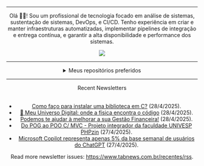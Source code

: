 <div align="center">
<hr>
<p>Olá 👋🏾! Sou um profissional de tecnologia focado em análise de sistemas, sustentação de sistemas, DevOps, e CI/CD. Tenho experiência em criar e manter infraestruturas automatizadas, implementar pipelines de integração e entrega contínua, e garantir a alta disponibilidade e performance dos sistemas.</p>
  <img src="https://media.giphy.com/media/yAGIvCiwPJn5C/giphy.gif">
<hr>
  <details>
  <summary>Meus repositórios preferidos</summary>
  <br />
  Alguns dos meus melhores repositórios:
  <br />
<br />
  <ul><li><a href=https://github.com/commitgeist/aluratube target="_blank" rel="noopener noreferrer">commitgeist/aluratube</a> (<b>0</b> ✨ and <b>0</b> 🍴): Aluratube - Desenvolvido durante a imersão React da Alura no final de 2022</li><li><a href=https://github.com/commitgeist/nlw-ia target="_blank" rel="noopener noreferrer">commitgeist/nlw-ia</a> (<b>0</b> ✨ and <b>0</b> 🍴): Projeto desenvolvido durante a NLW IA - Usando a API da OPENAI</li><li><a href=https://github.com/commitgeist/nlw-journey-ia target="_blank" rel="noopener noreferrer">commitgeist/nlw-journey-ia</a> (<b>0</b> ✨ and <b>0</b> 🍴): NLW IA - Agent de viagens usando python + langchain + GPT</li>
<li>More coming soon :).</li>
</ul>
  </details>
  <hr/>
    <summary>Recent Newsletters</summary>
  <br />
  <ul>
    <li><a href=https://www.tabnews.com.br/DavidBarbieri/como-faco-para-instalar-uma-biblioteca-em-c target="_blank" rel="noopener noreferrer">Como faço para instalar uma biblioteca em C?</a> (28/4/2025).</li><li><a href=https://www.tabnews.com.br/gabrielgeronazzo/meu-universo-digital-onde-a-fisica-encontra-o-codigo target="_blank" rel="noopener noreferrer">🌌 Meu Universo Digital: onde a física encontra o código</a> (28/4/2025).</li><li><a href=https://www.tabnews.com.br/maiaravericimo/podemos-te-ajudar-a-melhorar-a-sua-gestao-financeira target="_blank" rel="noopener noreferrer">Podemos te ajudar à melhorar a sua Gestão Financeira!</a> (28/4/2025).</li><li><a href=https://www.tabnews.com.br/diegofariass/do-pog-ao-poo-c-mvc-projeto-integrador-da-faculdade-univesp-phpzin target="_blank" rel="noopener noreferrer">Do POG ao POO C/ MVC - Projeto integrador da faculdade UNIVESP PHPzin</a> (27/4/2025).</li><li><a href=https://www.tabnews.com.br/NewsletterOficial/microsoft-copilot-representa-apenas-5-por-cento-da-base-semanal-de-usuarios-do-chatgpt target="_blank" rel="noopener noreferrer">Microsoft Copilot representa apenas 5% da base semanal de usuários do ChatGPT</a> (27/4/2025).</li>
  </ul>
<p>Read more newsletter issues: <a href="https://www.tabnews.com.br/recentes/rss">https://www.tabnews.com.br/recentes/rss</a>.</p>
  </details>
